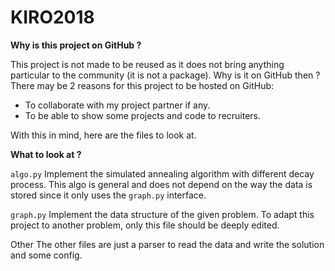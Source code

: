 # KIRO2018
**Why is this project on GitHub ?**

This project is not made to be reused as it does not bring anything particular
to the community (it is not a package).
Why is it on GitHub then ?
There may be 2 reasons for this project to be hosted on GitHub:
- To collaborate with my project partner if any.
- To be able to show some projects and code to recruiters.

With this in mind, here are the files to look at.

**What to look at ?**

```algo.py```
Implement the simulated annealing algorithm with different decay process.
This algo is general and does not depend on the way the data is stored since
it only uses the ```graph.py``` interface.

```graph.py```
Implement the data structure of the given problem. To adapt this project to
another problem, only this file should be deeply edited.

Other
The other files are just a parser to read the data and write the solution and
some config.
